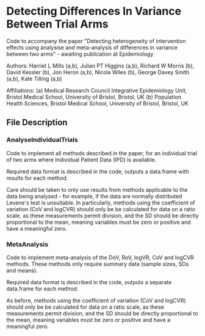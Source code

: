 # Detecting Differences In Variance Between Trial Arms
Code to accompany the paper "Detecting heterogeneity of intervention effects using analysise and meta-analysis of differences in variance between two arms" - awaiting publication at Epidemiology

Authors: Harriet L Mills (a,b), Julian PT Higgins (a,b), Richard W Morris (b), David Kessler (b), Jon Heron (a,b), Nicola Wiles (b), George Davey Smith (a,b), Kate Tilling (a,b)

Affiliations: 
(a) Medical Research Council Integrative Epidemiology Unit, Bristol Medical School, University of Bristol, Bristol, UK
(b) Population Health Sciences, Bristol Medical School, University of Bristol, Bristol, UK


## File Description

### AnalyseIndividualTrials
Code to implement all methods described in the paper, for an individual trial of two arms where Individual Patient Data (IPD) is available. 

Required data format is described in the code, outputs a data.frame with results for each method.

Care should be taken to only use results from methods applicable to the data being analysed - for example, if the data are normally distributed Levene's test is unsuitable. In particularly, methods using the coefficient of variation (CoV and logCVR) should only be be calculated for data on a ratio scale, as these measurements permit division, and the SD should be directly proportional to the mean, meaning variables must be zero or positive and have a meaningful zero. 

### MetaAnalysis
Code to implement meta-analysis of the DoV, RoV, logVR, CoV and logCVR methods. These methods only require summary data (sample sizes, SDs and means).

Required data format is described in the code, outputs a separate data.frame for each method.

As before, methods using the coefficient of variation (CoV and logCVR) should only be be calculated for data on a ratio scale, as these measurements permit division, and the SD should be directly proportional to the mean, meaning variables must be zero or positive and have a meaningful zero. 
